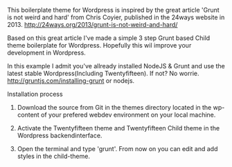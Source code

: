  This  boilerplate theme for Wordpress is inspired by the great article 'Grunt is not weird and hard' from Chris Coyier, published in the 24ways website in 2013. http://24ways.org/2013/grunt-is-not-weird-and-hard/

 Based on this great article I've made a simple 3 step Grunt based Child theme boilerplate for Wordpress. Hopefully this wil improve your development in Wordpress.

 In this example I admit you've allready installed NodeJS & Grunt and use the latest stable Wordpress(Including Twentyfifteen). If not? No worrie. http://gruntjs.com/installing-grunt or nodejs.


Installation process
1. Download the source from Git in the themes directory located in the wp-content of your prefered webdev environment on your local machine.

2. Activate the Twentyfifteen theme and Twentyfifteen Child theme in the Wordpress backendinterface.

3. Open the terminal and type 'grunt'. From now on you can edit and add styles in the child-theme.
